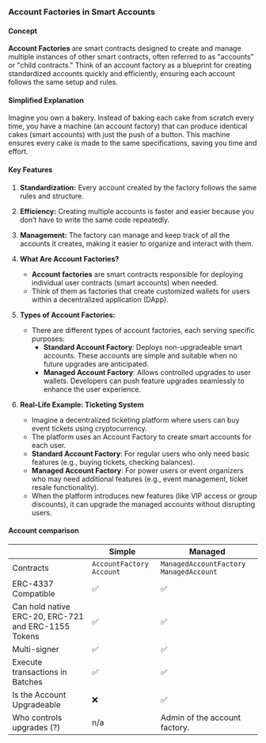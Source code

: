 ### Account Factories in Smart Accounts

#### Concept

**Account Factories** are smart contracts designed to create and manage multiple instances of other smart contracts, often referred to as "accounts" or "child contracts." Think of an account factory as a blueprint for creating standardized accounts quickly and efficiently, ensuring each account follows the same setup and rules.

#### Simplified Explanation

Imagine you own a bakery. Instead of baking each cake from scratch every time, you have a machine (an account factory) that can produce identical cakes (smart accounts) with just the push of a button. This machine ensures every cake is made to the same specifications, saving you time and effort.

#### Key Features

1.  **Standardization:** Every account created by the factory follows the same rules and structure.
2.  **Efficiency:** Creating multiple accounts is faster and easier because you don’t have to write the same code repeatedly.
3.  **Management:** The factory can manage and keep track of all the accounts it creates, making it easier to organize and interact with them.

1.  **What Are Account Factories?**
    
    -   **Account factories**  are smart contracts responsible for deploying individual user contracts (smart accounts) when needed.
    -   Think of them as factories that create customized wallets for users within a decentralized application (DApp).
2.  **Types of Account Factories:**
    
    -   There are different types of account factories, each serving specific purposes:
        -   **Standard Account Factory**: Deploys non-upgradeable smart accounts. These accounts are simple and suitable when no future upgrades are anticipated.
        -   **Managed Account Factory**: Allows controlled upgrades to user wallets. Developers can push feature upgrades seamlessly to enhance the user experience.
3.  **Real-Life Example: Ticketing System**
    
    -   Imagine a decentralized ticketing platform where users can buy event tickets using cryptocurrency.
    -   The platform uses an Account Factory to create smart accounts for each user.
    -   **Standard Account Factory**: For regular users who only need basic features (e.g., buying tickets, checking balances).
    -   **Managed Account Factory**: For power users or event organizers who may need additional features (e.g., event management, ticket resale functionality).
    -   When the platform introduces new features (like VIP access or group discounts), it can upgrade the managed accounts without disrupting users.



#### **Account comparison**

|   | **Simple** | **Managed** |
| --- | --- | --- |
| Contracts | `AccountFactory` `Account` | `ManagedAccountFactory` `ManagedAccount` |
| ERC-4337 Compatible | ✅ | ✅ |
| Can hold native ERC-20, ERC-721 and ERC-1155 Tokens | ✅ | ✅ |
| Multi-signer | ✅ | ✅ |
| Execute transactions in Batches | ✅ | ✅ |
| Is the Account Upgradeable | ❌ | ✅ |
| Who controls upgrades (?) | n/a | Admin of the account factory. |